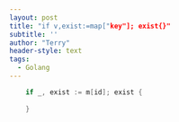 ```yaml
---
layout: post
title: "if v,exist:=map["key"]; exist{}"
subtitle: ''
author: "Terry"
header-style: text
tags:
  - Golang
---
```


```go
	if _, exist := m[id]; exist {
	
	}
 ```
